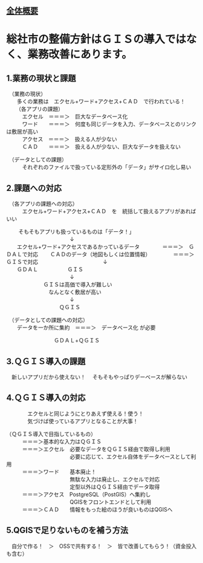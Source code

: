 ## [全体概要](https://github.com/city-soja-chiiki/QGIS)  
# 総社市の整備方針はＧＩＳの導入ではなく、業務改善にあります。  
## 1.業務の現状と課題  
　（業務の現状）  
 　　多くの業務は　エクセル+ワード+アクセス+ＣＡＤ　で行われている！  
　
　（各アプリの課題）  
　　　エクセル　＝＝＝＞　巨大なデータベース化  
　　　ワード　　＝＝＝＞　何度も同じデータを入力、データベースとのリンクは敷居が高い  
　　　アクセス　＝＝＝＞　扱える人が少ない  
　　　ＣＡＤ　　＝＝＝＞　扱える人が少ない、巨大なデータを扱えない  

　（データとしての課題）  
 　　　それぞれのファイルで扱っている定形外の「データ」がサイロ化し易い   

## 2.課題への対応
　（各アプリの課題への対応）  
　　　エクセル+ワード+アクセス+ＣＡＤ　を　統括して扱えるアプリがあればいい  
 
　　 そもそもアプリも扱っているものは「データ！」  
　　　　　　　　　　　　↓  
　　エクセル+ワード+アクセスであるかっているデータ
  　　　　＝＝＝＞　ＧＤＡＬで対応
　　ＣＡＤのデータ（地図もしくは位置情報） 
  　　　　＝＝＝＞　ＧＩＳで対応
　　　　　　　　　　　　↓  
　　ＧＤＡＬ
  　　　　
  　ＧＩＳ  
　　　　　　　　　　　　↓  
　　　　　　　ＧＩＳは高価で導入が難しい  
　　　　　　　　なんとなく敷居が高い  
　　　　　　　　　　　　↓  
　　　　　　　　　　ＱＧＩＳ    
   
　（データとしての課題への対応）  
  　　データを一か所に集約　＝＝＝＞　データベース化 が必要
    
　　　　　　　　　ＧＤＡＬ+ＱＧＩＳ 
    
## 3.ＱＧＩＳ導入の課題
　新しいアプリだから使えない！
　そもそもやっぱりデーベースが解らない
 
## 4.ＱＧＩＳ導入の対応
　　　　エクセルと同じようにとりあえず使える！使う！   
　　　　気づけば使っているアプリとなることが大事！  

（ＱＧＩＳ導入で目指しているもの）  
　　　＝＝＝＞基本的な入力はＱＧＩＳ  
　　　＝＝＝＞エクセル　必要なデータをＱＧＩＳ経由で取得し利用  
　　　　　　　　　　　　必要に応じて、エクセル自体をデータベースとして利用  
　　　＝＝＝＞ワード　　基本廃止！  
　　　　　　　　　　　　無駄な入力は廃止し、エクセルで対応  
　　　　　　　　　　　　定型以外はＱＧＩＳ経由でデータ取得  
　　　＝＝＝＞アクセス　PostgreSQL（PostGIS）へ集約し  
　　　　　　　　　　　　QGISをフロントエンドとして利用  
　　　＝＝＝＞ＣＡＤ　　情報をもった絵のほうが良いものはQGISへ  
 
## 5.QGISで足りないものを補う方法  
　自分で作る！　＞　OSSで共有する！　＞　皆で改善してもらう！（資金投入も含む）  
